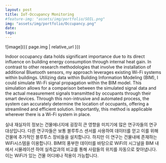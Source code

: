 ```yaml
---
layout: post
title: IoT-Occupancy Monitoring
#feature-img: "assets/img/portfolio/SOIL.png"
img: "assets/img/portfolio/Occupancy.png"
date: 
tags:
---
```


![image]({{ page.img | relative_url }})

Indoor occupancy data holds significant importance due to its direct influence on building energy consumption through internal heat gain. In contrast to other research methodologies that involve the installation of additional Bluetooth sensors, my approach leverages existing Wi-Fi systems within buildings. Utilizing data within Building Information Modeling (BIM), I could simulate Wi-Fi signal propagation within the BIM model. This simulation allows for a comparison between the simulated signal data and the actual measurement signals transmitted by occupants through their smart devices. Through this non-intrusive and automated process, the system can accurately determine the location of occupants, offering a streamlined and efficient solution. Importantly, this method is applicable wherever there is a Wi-Fi system in place.

실내 재실자의 정보는 건물에너지에 굉장히 큰 영향을 미치기에 많은 연구자들의 연구 대상입니다.
다른 연구자들은 보통 블루투스 센서를 사용하여 데이터를 얻고 이를 위해 건물에 추가적인 블루투스 장비들을 설치합니다. 하지만 이 연구는 건물내에 존재하는 WiFi시스템을 이용합니다.
BIM의 풍부한 데이터를 바탕으로 WiFi의 시그널을 BIM 내에서 시뮬레이션 하여 실측값과의 비교를 통해 사람들의 위치를 자동으로 찾아냅니다. 이는 WiFi가 있는 건물 어디에나 적용이 가능합니다.
